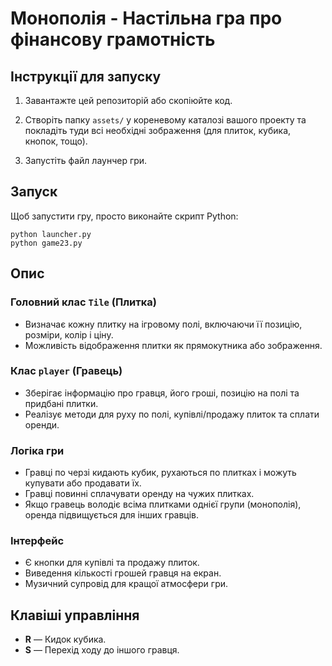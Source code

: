 
# Монополія - Настільна гра про фінансову грамотність

## Інструкції для запуску

1. Завантажте цей репозиторій або скопіюйте код.

2. Створіть папку `assets/` у кореневому каталозі вашого проекту та покладіть туди всі необхідні зображення (для плиток, кубика, кнопок, тощо).

3. Запустіть файл лаунчер гри.

## Запуск

Щоб запустити гру, просто виконайте скрипт Python:

```
python launcher.py
python game23.py
```

## Опис

### Головний клас `Tile` (Плитка)
- Визначає кожну плитку на ігровому полі, включаючи її позицію, розміри, колір і ціну.
- Можливість відображення плитки як прямокутника або зображення.

### Клас `player` (Гравець)
- Зберігає інформацію про гравця, його гроші, позицію на полі та придбані плитки.
- Реалізує методи для руху по полі, купівлі/продажу плиток та сплати оренди.

### Логіка гри
- Гравці по черзі кидають кубик, рухаються по плитках і можуть купувати або продавати їх.
- Гравці повинні сплачувати оренду на чужих плитках.
- Якщо гравець володіє всіма плитками однієї групи (монополія), оренда підвищується для інших гравців.

### Інтерфейс
- Є кнопки для купівлі та продажу плиток.
- Виведення кількості грошей гравця на екран.
- Музичний супровід для кращої атмосфери гри.

## Клавіші управління
- **R** — Кидок кубика.
- **S** — Перехід ходу до іншого гравця.

